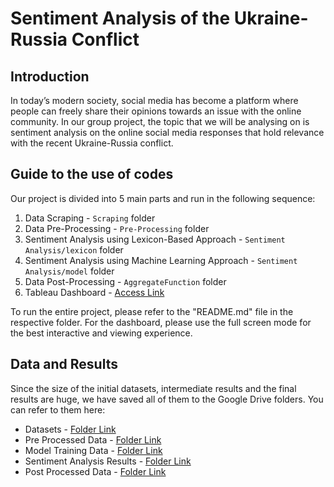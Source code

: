 # Sentiment Analysis of the Ukraine-Russia Conflict

## Introduction
In today’s modern society, social media has become a platform where people can freely share their opinions towards an issue with the online community. 
In our group project, the topic that we will be analysing on is sentiment analysis on the online social media responses that hold relevance 
with the recent Ukraine-Russia conflict. 

## Guide to the use of codes
Our project is divided into 5 main parts and run in the following sequence:
1. Data Scraping - `Scraping` folder
2. Data Pre-Processing - `Pre-Processing` folder
3. Sentiment Analysis using Lexicon-Based Approach - `Sentiment Analysis/lexicon` folder
4. Sentiment Analysis using Machine Learning Approach - `Sentiment Analysis/model` folder
5. Data Post-Processing - `AggregateFunction` folder 
6. Tableau Dashboard - [Access Link](https://public.tableau.com/app/profile/ng.si.qiang3018/viz/FinalSentimentAnalysis/CombinedDashboard)

To run the entire project, please refer to the "README.md" file in the respective folder. 
For the dashboard, please use the full screen mode for the best interactive and viewing experience. 

## Data and Results
Since the size of the initial datasets, intermediate results and the final results are huge, we have saved all of them to the Google Drive folders. You can refer to them here:

- Datasets - [Folder Link](https://drive.google.com/drive/folders/1ZE8SuO8Ata4j8I5GW8qn7EHYmOu7g_xe?usp=sharing)
- Pre Processed Data - [Folder Link](https://drive.google.com/drive/folders/1M7_rQ-Bu5h5AWshxAdQOiWw8E5AslICa?usp=sharing)
- Model Training Data - [Folder Link](https://drive.google.com/drive/folders/1vSkeAtlzXOdZ4MNAEj4e45U-wNnk0cAe?usp=sharing)
- Sentiment Analysis Results - [Folder Link](https://drive.google.com/drive/folders/1h1k7U3u8mF95inCNpHYWKl_qhNs2BOjx?usp=sharing)
- Post Processed Data - [Folder Link](https://drive.google.com/drive/folders/1TkOPvYfYpsuvfsu3FO1A9ZqP8lvUXd9B?usp=sharing)

